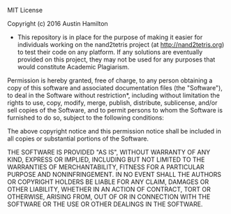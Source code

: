 MIT License

Copyright (c) 2016 Austin Hamilton

* This repository is in place for the purpose of making it easier for individuals 
working on the nand2tetris project (at http://nand2tetris.org) to test their
code on any platform. If any solutions are eventually provided on this project,
they may not be used for any purposes that would constitute Academic Plagiarism.

Permission is hereby granted, free of charge, to any person obtaining a copy
of this software and associated documentation files (the "Software"), to deal
in the Software without restriction*, including without limitation the rights
to use, copy, modify, merge, publish, distribute, sublicense, and/or sell
copies of the Software, and to permit persons to whom the Software is
furnished to do so, subject to the following conditions:

The above copyright notice and this permission notice shall be included in all
copies or substantial portions of the Software.

THE SOFTWARE IS PROVIDED "AS IS", WITHOUT WARRANTY OF ANY KIND, EXPRESS OR
IMPLIED, INCLUDING BUT NOT LIMITED TO THE WARRANTIES OF MERCHANTABILITY,
FITNESS FOR A PARTICULAR PURPOSE AND NONINFRINGEMENT. IN NO EVENT SHALL THE
AUTHORS OR COPYRIGHT HOLDERS BE LIABLE FOR ANY CLAIM, DAMAGES OR OTHER
LIABILITY, WHETHER IN AN ACTION OF CONTRACT, TORT OR OTHERWISE, ARISING FROM,
OUT OF OR IN CONNECTION WITH THE SOFTWARE OR THE USE OR OTHER DEALINGS IN THE
SOFTWARE.


